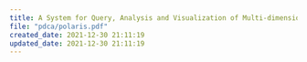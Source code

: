 ```yaml
---
title: A System for Query, Analysis and Visualization of Multi-dimensional Relational Databases
file: "pdca/polaris.pdf" 
created_date: 2021-12-30 21:11:19
updated_date: 2021-12-30 21:11:19
---
```




